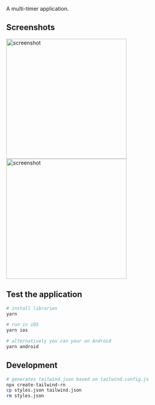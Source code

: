 A multi-timer application.

## Screenshots

<img src="https://user-images.githubusercontent.com/5312427/150028321-51378628-619c-4e05-9147-0e3b5a6fcd07.png" width="320" alt="screenshot"> <img src="https://user-images.githubusercontent.com/5312427/150028326-c1396a22-033b-4551-bcba-4a13bdd1ee27.png" width="320" alt="screenshot">

## Test the application

```bash
# install libraries
yarn

# run in iOS
yarn ios

# alternatively you can your on Android
yarn android
```

## Development

```bash
# generates tailwind.json based on tailwind.config.js
npx create-tailwind-rn
cp styles.json tailwind.json
rm styles.json
```
